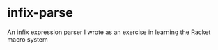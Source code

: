 # infix-parse

An infix expression parser I wrote as an exercise in learning the Racket macro system
